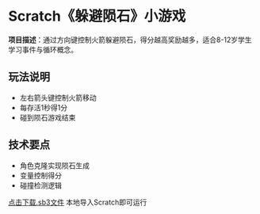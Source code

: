 # Scratch《躲避陨石》小游戏

**项目描述**：通过方向键控制火箭躲避陨石，得分越高奖励越多，适合8-12岁学生学习事件与循环概念。

## 玩法说明
- 左右箭头键控制火箭移动  
- 每存活1秒得1分  
- 碰到陨石游戏结束  

## 技术要点
- 角色克隆实现陨石生成  
- 变量控制得分  
- 碰撞检测逻辑  

[点击下载.sb3文件](space_game.sb3) 本地导入Scratch即可运行
